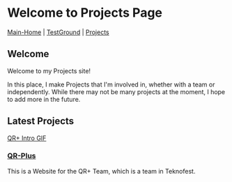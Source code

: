 # Welcome to Projects Page

[Main-Home](https://subfabula.github.io) | [TestGround](https://subfabula.github.io/SF_W/) | [Projects](https://subfabula.github.io/sf_Projects/)

## Welcome

Welcome to my Projects site!

In this place, I make Projects that I'm involved in, whether with a team or independently. While there may not be many projects at the moment, I hope to add more in the future.

## Latest Projects

[QR+ Intro GIF](https://raw.githubusercontent.com/SubFabula/sf_Projects/main/Assets/Projects%20File%27s/QR%2B%20Intro.gif)

### [QR-Plus](https://subfabula.github.io/QR-Plus/)
This is a Website for the QR+ Team, which is a team in Teknofest.

<!-- Placeholder for dynamically generated content -->

